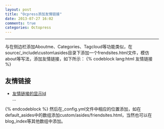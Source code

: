 ```yaml
---
layout: post
title: "Ocpress添加友情链接"
date: 2013-07-27 16:02
comments: true
categories: Octopress
---
```

---
与在侧边栏添加Aboutme、Categories、Tagcloud等功能类似，在source/\_include\custom\asides目录下添加一个frendsites.html文件，模仿about等写法，添加友情链接，如下所示：
    {% codeblock lang:html 友情链接 %}
    <section>
        <h1>友情链接</h1>
        <ul>
            <li><a href="url_to_add">友情链接的显示Id</a></li>
            ...
        </ul>
    </section>
    {% endcodeblock %}
然后在\_config.yml文件中相应的位置添加，如在default\_asides中的数组添加custom/asides/friendsites.html，当然也可以在blog\_index等其他数组中添加。

